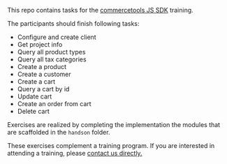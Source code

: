 This repo contains tasks for the [commercetools JS SDK](https://github.com/commercetools/nodejs) training.

The participants should finish following tasks:
- Configure and create client
- Get project info
- Query all product types
- Query all tax categories
- Create a product
- Create a customer
- Create a cart
- Query a cart by id
- Update cart
- Create an order from cart
- Delete cart

Exercises are realized by completing the implementation the modules that are scaffolded in the `handson` folder.

These exercises complement a training program.  If you are interested
in attending a training, please [contact us directly.](https://ok.commercetools.com/contact-us-en)